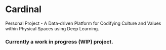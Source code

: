 # Cardinal
Personal Project - A Data-driven Platform for Codifying Culture and Values within Physical Spaces using Deep Learning.

### Currently a work in progress (WIP) project.
